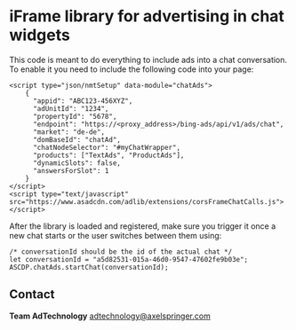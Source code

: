 # iFrame library for advertising in chat widgets

This code is meant to do everything to include ads into a chat conversation. To enable it you need to include the following code into your page:

```
<script type="json/nmtSetup" data-module="chatAds">
    {
      "appid": "ABC123-456XYZ",
      "adUnitId": "1234",
      "propertyId": "5678",
      "endpoint": "https://<proxy_address>/bing-ads/api/v1/ads/chat",
      "market": "de-de",
      "domBaseId": "chatAd",
      "chatNodeSelector": "#myChatWrapper",
      "products": ["TextAds", "ProductAds"],
      "dynamicSlots": false,
      "answersForSlot": 1
    }
</script>
<script type="text/javascript" src="https://www.asadcdn.com/adlib/extensions/corsFrameChatCalls.js"></script>
```

After the library is loaded and registered, make sure you trigger it once a new chat starts or the user switches between them using:

```
/* conversationId should be the id of the actual chat */
let conversationId = "a5d82531-015a-46d0-9547-47602fe9b03e";
ASCDP.chatAds.startChat(conversationId);
```

## Contact

__Team AdTechnology__
  [adtechnology@axelspringer.com](mailto:adtechnology@axelspringer.com)

